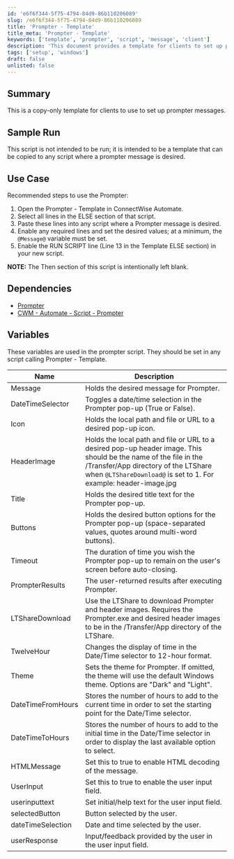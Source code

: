 ```yaml
---
id: 'e6f6f344-5f75-4794-84d9-86b110206089'
slug: /e6f6f344-5f75-4794-84d9-86b110206089
title: 'Prompter - Template'
title_meta: 'Prompter - Template'
keywords: ['template', 'prompter', 'script', 'message', 'client']
description: 'This document provides a template for clients to set up prompter messages in ConnectWise Automate. It includes recommended steps for using the template, dependencies, and a detailed explanation of the variables utilized in the prompter script.'
tags: ['setup', 'windows']
draft: false
unlisted: false
---
```


## Summary

This is a copy-only template for clients to use to set up prompter messages.

## Sample Run

This script is not intended to be run; it is intended to be a template that can be copied to any script where a prompter message is desired.

## Use Case

Recommended steps to use the Prompter:

1. Open the Prompter - Template in ConnectWise Automate.
2. Select all lines in the ELSE section of that script.
3. Paste these lines into any script where a Prompter message is desired.
4. Enable any required lines and set the desired values; at a minimum, the `@Message@` variable must be set.
5. Enable the RUN SCRIPT line (Line 13 in the Template ELSE section) in your new script.

**NOTE:** The Then section of this script is intentionally left blank.

## Dependencies

- [Prompter](/docs/d8a124df-ea81-4194-82fc-a082c7a036d8)
- [CWM - Automate - Script - Prompter](/docs/d8a124df-ea81-4194-82fc-a082c7a036d8)

## Variables

These variables are used in the prompter script. They should be set in any script calling Prompter - Template.

| Name               | Description                                                                                              |
|--------------------|----------------------------------------------------------------------------------------------------------|
| Message            | Holds the desired message for Prompter.                                                                 |
| DateTimeSelector    | Toggles a date/time selection in the Prompter pop-up (True or False).                                   |
| Icon               | Holds the local path and file or URL to a desired pop-up icon.                                         |
| HeaderImage        | Holds the local path and file or URL to a desired pop-up header image. This should be the name of the file in the /Transfer/App directory of the LTShare when `@LTShareDownload@` is set to 1. For example: header-image.jpg |
| Title              | Holds the desired title text for the Prompter pop-up.                                                  |
| Buttons            | Holds the desired button options for the Prompter pop-up (space-separated values, quotes around multi-word buttons). |
| Timeout            | The duration of time you wish the Prompter pop-up to remain on the user's screen before auto-closing.  |
| PrompterResults    | The user-returned results after executing Prompter.                                                    |
| LTShareDownload    | Use the LTShare to download Prompter and header images. Requires the Prompter.exe and desired header images to be in the /Transfer/App directory of the LTShare. |
| TwelveHour         | Changes the display of time in the Date/Time selector to 12-hour format.                               |
| Theme              | Sets the theme for Prompter. If omitted, the theme will use the default Windows theme. Options are "Dark" and "Light". |
| DateTimeFromHours  | Stores the number of hours to add to the current time in order to set the starting point for the Date/Time selector. |
| DateTimeToHours    | Stores the number of hours to add to the initial time in the Date/Time selector in order to display the last available option to select. |
| HTMLMessage        | Set this to true to enable HTML decoding of the message.                                               |
| UserInput          | Set this to true to enable the user input field.                                                        |
| userinputtext      | Set initial/help text for the user input field.                                                         |
| selectedButton     | Button selected by the user.                                                                             |
| dateTimeSelection   | Date and time selected by the user.                                                                      |
| userResponse       | Input/feedback provided by the user in the user input field.                                            |


